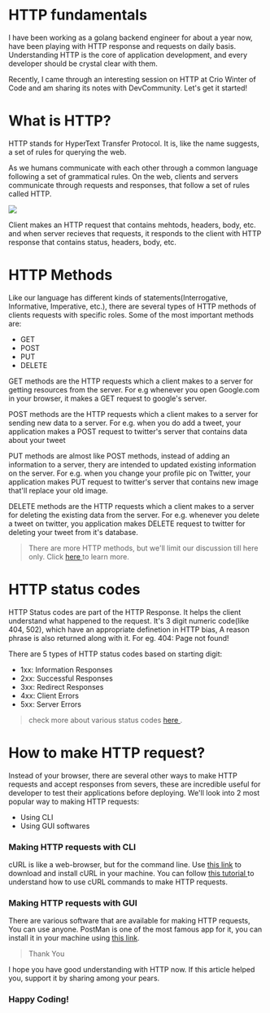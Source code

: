 # HTTP fundamentals

I have been working as a golang backend engineer for about a year now, have been playing with HTTP response and requests on daily basis. Understanding HTTP is the core of application development, and every developer should be crystal clear with them.

Recently, I came through an interesting session on HTTP at Crio Winter of Code and am sharing its notes with DevCommunity. Let's get it started!

# What is HTTP?

HTTP stands for HyperText Transfer Protocol. It is, like the name suggests, a set of rules for querying the web.

As we humans communicate with each other through a common language following a set of grammatical rules. On the web, clients and servers communicate through requests and responses, that follow a set of rules called HTTP.

<img src="https://user-images.githubusercontent.com/26124625/104128631-ca559580-538e-11eb-8c01-ea90185db2eb.png"> </img>

Client makes an HTTP request that contains mehtods, headers, body, etc. and when server recieves that requests, it responds to the client with HTTP response that contains status, headers, body, etc.

# HTTP Methods

Like our language has different kinds of statements(Interrogative, Informative, Imperative, etc.), there are several types of HTTP methods of clients requests with specific roles. Some of the most important methods are:
- GET
- POST
- PUT
- DELETE

GET methods are the HTTP requests which a client makes to a server for getting resources from the server. For e.g whenever you open Google.com in your browser, it makes a GET request to google's server.

POST methods are the HTTP requests which a client makes to a server for sending new data to a server. For e.g. when you do add a tweet, your application makes a POST request to twitter's server that contains data about your tweet

PUT methods are almost like POST methods, instead of adding an information to a server, thery are intended to updated existing information on the server. For e.g. when you change your profile pic on Twitter, your application makes PUT request to twitter's server that contains new image that'll replace your old image.

DELETE methods are the HTTP requests which a client makes to a server for deleting the existing data from the server. For e.g. whenever you delete a tweet on twitter, you application makes DELETE request to twitter for deleting your tweet from it's database.

> There are more HTTP methods, but we'll limit our discussion till here only. Click <a href="https://developer.mozilla.org/en-US/docs/Web/HTTP/Methods"> here </a> to learn more.

# HTTP status codes

HTTP Status codes are part of the HTTP Response. It helps the client understand what happened to the request. It's 3 digit numeric code(like 404, 502), which have an appropriate definetion in HTTP bias, A reason phrase is also returned along with it. For eg. 404: Page not found!

There are 5 types of HTTP status codes based on starting digit:
- 1xx: Information Responses
- 2xx: Successful Responses
- 3xx: Redirect Responses
- 4xx: Client Errors
- 5xx: Server Errors
> check more about various status codes <a href="https://developer.mozilla.org/en-US/docs/Web/HTTP/Status" > here </a>.

# How to make HTTP request?

Instead of your browser, there are several other ways to make HTTP requests and accept responses from severs, these are incredible useful for developer to test their applications before deploying. We'll look into 2 most popular way to making HTTP requests:
- Using CLI
- Using GUI softwares

### Making HTTP requests with CLI

cURL is like a web-browser, but for the command line. Use <a href="https://curl.haxx.se/download.html" > this link</a> to download and install cURL in your machine. You can follow <a href="https://www.geeksforgeeks.org/curl-command-in-linux-with-examples/"> this tutorial </a> to understand how to use cURL commands to make HTTP requests.

### Making HTTP requests with GUI

There are various software that are available for making HTTP requests, You can use anyone. PostMan is one of the most famous app for it, you can install it in your machine using <a href="https://www.postman.com/downloads/"> this link</a>.

> Thank You

I hope you have good understanding with HTTP now. If this article helped you, support it by sharing among your pears.

### Happy Coding!

